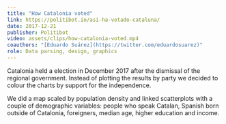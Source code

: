 ```yaml
---
title: "How Catalonia voted"
link: https://politibot.io/asi-ha-votado-cataluna/
date: 2017-12-21
publisher: Politibot
video: assets/clips/how-catalonia-voted.mp4
coauthors: "[Eduardo Suárez](https://twitter.com/eduardosuarez)"
role: Data parsing, design, graphics
---
```


Catalonia held a election in December 2017 after the dismissal of the regional government. Instead of plotting the results by party we decided to colour the charts by support for the independence.

We did a map scaled by population density and linked scatterplots with a couple of demographic variables: people who speak Catalan, Spanish born outside of Catalonia, foreigners, median age, higher education and income.
